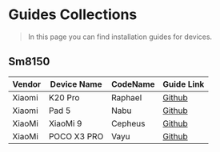 # Guides Collections
> In this page you can find installation guides for devices.

## Sm8150
| Vendor  | Device Name | CodeName | Guide Link                                                             |
|---------|-------------|----------|------------------------------------------------------------------------|
| Xiaomi  | K20 Pro     | Raphael  | [Github](https://github.com/graphiks/woa-raphael)                      |
| Xiaomi  | Pad 5       | Nabu     | [Github](https://github.com/erdilS/Port-Windows-11-Xiaomi-Pad-5)       |
| XiaoMi  | XiaoMi 9    | Cepheus  | [Github](https://github.com/woacepheus/Port-Windows-11-Xiaomi-Mi-9)    |
| XiaoMi  | POCO X3 PRO | Vayu     | [Github](https://github.com/woa-vayu/Port-Windows-11-POCO-X3-PRO)      |
